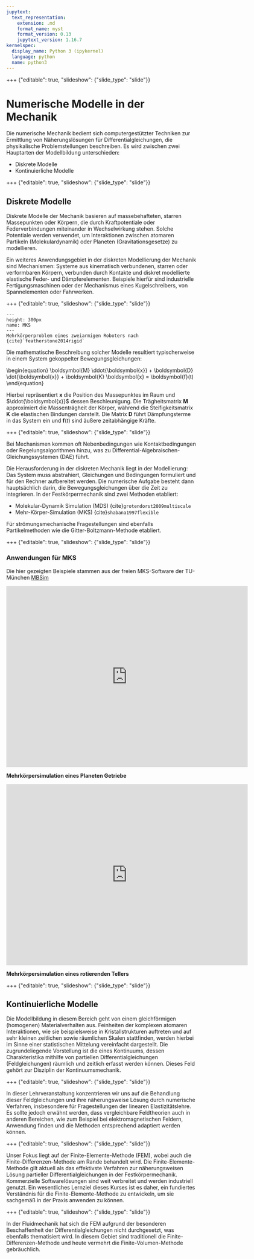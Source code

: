 ```yaml
---
jupytext:
  text_representation:
    extension: .md
    format_name: myst
    format_version: 0.13
    jupytext_version: 1.16.7
kernelspec:
  display_name: Python 3 (ipykernel)
  language: python
  name: python3
---
```

+++ {"editable": true, "slideshow": {"slide_type": "slide"}}

# Numerische Modelle in der Mechanik

Die numerische Mechanik bedient sich computergestützter Techniken zur Ermittlung von Näherungslösungen für Differentialgleichungen, die physikalische Problemstellungen beschreiben. Es wird zwischen zwei Hauptarten der Modellbildung unterschieden:

- Diskrete Modelle
- Kontinuierliche Modelle

+++ {"editable": true, "slideshow": {"slide_type": "slide"}}

## Diskrete Modelle

Diskrete Modelle der Mechanik basieren auf massebehafteten, starren Massepunkten oder Körpern, die durch Kraftpotentiale oder Federverbindungen miteinander in Wechselwirkung stehen. Solche Potentiale werden verwendet, um Interaktionen zwischen atomaren Partikeln (Molekulardynamik) oder Planeten (Gravitationsgesetze) zu modellieren. 

Ein weiteres Anwendungsgebiet in der diskreten Modellierung der Mechanik sind Mechanismen: Systeme aus kinematisch verbundenen, starren oder verformbaren Körpern, verbunden durch Kontakte und diskret modellierte elastische Feder- und Dämpferelementen. Beispiele hierfür sind industrielle Fertigungsmaschinen oder der Mechanismus eines Kugelschreibers, von Spannelementen oder Fahrwerken.

+++ {"editable": true, "slideshow": {"slide_type": "slide"}}

```{figure} ./images/MKS_Robot.png
---
height: 300px
name: MKS
---
Mehrkörperproblem eines zweiarmigen Roboters nach {cite}`featherstone2014rigid`
```

Die mathematische Beschreibung solcher Modelle resultiert typischerweise in einem System gekoppelter Bewegungsgleichungen:


\begin{equation}
\boldsymbol{M} \ddot{\boldsymbol{x}} + \boldsymbol{D} \dot{\boldsymbol{x}} + \boldsymbol{K} \boldsymbol{x} = \boldsymbol{f}(t)
\end{equation}

Hierbei repräsentiert $\boldsymbol{x}$ die Position des Massepunktes im Raum und $\ddot{\boldsymbol{x}}$ dessen Beschleunigung. Die Trägheitsmatrix $\boldsymbol{M}$ approximiert die Massenträgheit der Körper, während die Steifigkeitsmatrix $\boldsymbol{K}$ die elastischen Bindungen darstellt. Die Matrix $\boldsymbol{D}$ führt Dämpfungsterme in das System ein und $\boldsymbol{f}(t)$ sind äußere zeitabhängige Kräfte.

+++ {"editable": true, "slideshow": {"slide_type": "slide"}}

Bei Mechanismen kommen oft Nebenbedingungen wie Kontaktbedingungen oder Regelungsalgorithmen hinzu, was zu Differential-Algebraischen-Gleichungssystemen (DAE) führt.

Die Herausforderung in der diskreten Mechanik liegt in der Modellierung: Das System muss abstrahiert, Gleichungen und Bedingungen formuliert und für den Rechner aufbereitet werden. Die numerische Aufgabe besteht dann hauptsächlich darin, die Bewegungsgleichungen über die Zeit zu integrieren. In der Festkörpermechanik sind zwei Methoden etabliert:

- Molekular-Dynamik Simulation (MDS) {cite}`grotendorst2009multiscale`
- Mehr-Körper-Simulation (MKS) {cite}`shabana1997flexible`

Für strömungsmechanische Fragestellungen sind ebenfalls Partikelmethoden wie die Gitter-Boltzmann-Methode etabliert.

+++ {"editable": true, "slideshow": {"slide_type": "slide"}}

### Anwendungen für MKS

Die hier gezeigten Beispiele stammen aus der freien MKS-Software der TU-München [MBSim](https://www.mbsim-env.de/)

<iframe width="640" height="480" src="https://www.mbsim-env.de/static/home/videos/xml_planetary_gear.317ba38de10c.webm" frameborder="0" allowfullscreen></iframe>

**Mehrkörpersimulation eines Planeten Getriebe**

<iframe width="640" height="480" src="https://www.mbsim-env.de/static/home/videos/xml_spinning_plate.c5e942e12401.webm" frameborder="0" allowfullscreen></iframe>

**Mehrkörpersimulation eines rotierenden Tellers**

+++ {"editable": true, "slideshow": {"slide_type": "slide"}}


## Kontinuierliche Modelle

Die Modellbildung in diesem Bereich geht von einem gleichförmigen (homogenen) Materialverhalten aus. Feinheiten der komplexen atomaren Interaktionen, wie sie beispielsweise in Kristallstrukturen auftreten und auf sehr kleinen zeitlichen sowie räumlichen Skalen stattfinden, werden hierbei im Sinne einer statistischen Mittelung vereinfacht dargestellt. Die zugrundeliegende Vorstellung ist die eines Kontinuums, dessen Charakteristika mithilfe von partiellen Differentialgleichungen (Feldgleichungen) räumlich und zeitlich erfasst werden können. Dieses Feld gehört zur Disziplin der Kontinuumsmechanik.

+++ {"editable": true, "slideshow": {"slide_type": "slide"}}

In dieser Lehrveranstaltung konzentrieren wir uns auf die Behandlung dieser Feldgleichungen und ihre näherungsweise Lösung durch numerische Verfahren, insbesondere für Fragestellungen der linearen Elastizitätslehre. Es sollte jedoch erwähnt werden, dass vergleichbare Feldtheorien auch in anderen Bereichen, wie zum Beispiel bei elektromagnetischen Feldern, Anwendung finden und die Methoden entsprechend adaptiert werden können.

+++ {"editable": true, "slideshow": {"slide_type": "slide"}}

Unser Fokus liegt auf der Finite-Elemente-Methode (FEM), wobei auch die Finite-Differenzen-Methode am Rande behandelt wird. Die Finite-Elemente-Methode gilt aktuell als das effektivste Verfahren zur näherungsweisen Lösung partieller Differentialgleichungen in der Festkörpermechanik. Kommerzielle Softwarelösungen sind weit verbreitet und werden industriell genutzt. Ein wesentliches Lernziel dieses Kurses ist es daher, ein fundiertes Verständnis für die Finite-Elemente-Methode zu entwickeln, um sie sachgemäß in der Praxis anwenden zu können.

+++ {"editable": true, "slideshow": {"slide_type": "slide"}}

In der Fluidmechanik hat sich die FEM aufgrund der besonderen Beschaffenheit der Differentialgleichungen nicht durchgesetzt, was ebenfalls thematisiert wird. In diesem Gebiet sind traditionell die Finite-Differenzen-Methode und heute vermehrt die Finite-Volumen-Methode gebräuchlich.

